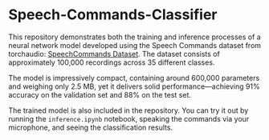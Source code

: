 # Speech-Commands-Classifier

This repository demonstrates both the training and inference processes of a neural network model developed using the Speech Commands dataset from torchaudio: [SpeechCommands Dataset](https://pytorch.org/audio/stable/generated/torchaudio.datasets.SPEECHCOMMANDS.html#torchaudio.datasets.SPEECHCOMMANDS). The dataset consists of approximately 100,000 recordings across 35 different classes.

The model is impressively compact, containing around 600,000 parameters and weighing only 2.5 MB, yet it delivers solid performance—achieving 91% accuracy on the validation set and 88% on the test set.

The trained model is also included in the repository. You can try it out by running the `inference.ipynb` notebook, speaking the commands via your microphone, and seeing the classification results.
